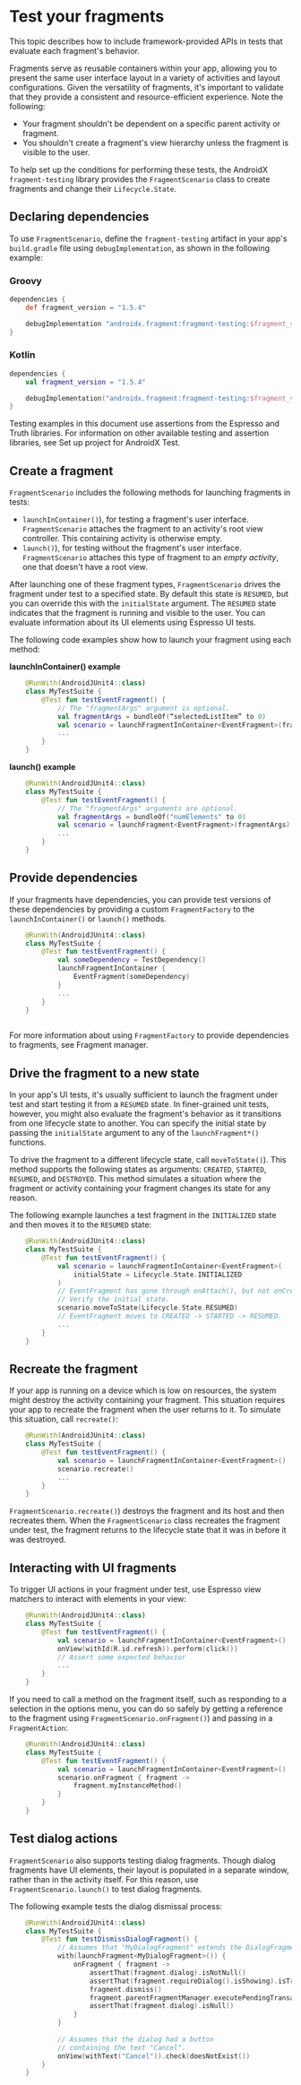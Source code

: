 # Test your fragments

This topic describes how to include framework-provided APIs in tests that evaluate each fragment's behavior.

Fragments serve as reusable containers within your app, allowing you to present the same user interface layout in a variety of activities and layout configurations. Given the versatility of fragments, it's important to validate that they provide a consistent and resource-efficient experience. Note the following:

*   Your fragment shouldn't be dependent on a specific parent activity or fragment.
*   You shouldn't create a fragment's view hierarchy unless the fragment is visible to the user.

To help set up the conditions for performing these tests, the AndroidX `fragment-testing` library provides the `FragmentScenario` class to create fragments and change their `Lifecycle.State`.

Declaring dependencies
----------------------

To use `FragmentScenario`, define the `fragment-testing` artifact in your app's `build.gradle` file using `debugImplementation`, as shown in the following example:

### Groovy

```groovy
dependencies {
    def fragment_version = "1.5.4"

    debugImplementation "androidx.fragment:fragment-testing:$fragment_version"
}
```

### Kotlin

```kotlin
dependencies {
    val fragment_version = "1.5.4"

    debugImplementation("androidx.fragment:fragment-testing:$fragment_version")
}
```

Testing examples in this document use assertions from the Espresso and Truth libraries. For information on other available testing and assertion libraries, see Set up project for AndroidX Test.

Create a fragment
-----------------

`FragmentScenario` includes the following methods for launching fragments in tests:

*   `launchInContainer()`), for testing a fragment's user interface. `FragmentScenario` attaches the fragment to an activity's root view controller. This containing activity is otherwise empty.
*   `launch()`), for testing without the fragment's user interface. `FragmentScenario` attaches this type of fragment to an _empty activity_, one that doesn't have a root view.

After launching one of these fragment types, `FragmentScenario` drives the fragment under test to a specified state. By default this state is `RESUMED`, but you can override this with the `initialState` argument. The `RESUMED` state indicates that the fragment is running and visible to the user. You can evaluate information about its UI elements using Espresso UI tests.

The following code examples show how to launch your fragment using each method:

**launchInContainer() example**

```kotlin
    @RunWith(AndroidJUnit4::class)
    class MyTestSuite {
        @Test fun testEventFragment() {
            // The "fragmentArgs" argument is optional.
            val fragmentArgs = bundleOf(“selectedListItem” to 0)
            val scenario = launchFragmentInContainer<EventFragment>(fragmentArgs)
            ...
        }
    }
```

**launch() example**

```kotlin
    @RunWith(AndroidJUnit4::class)
    class MyTestSuite {
        @Test fun testEventFragment() {
            // The "fragmentArgs" arguments are optional.
            val fragmentArgs = bundleOf("numElements" to 0)
            val scenario = launchFragment<EventFragment>(fragmentArgs)
            ...
        }
    }
```

Provide dependencies
--------------------

If your fragments have dependencies, you can provide test versions of these dependencies by providing a custom `FragmentFactory` to the `launchInContainer()` or `launch()` methods.

```kotlin
    @RunWith(AndroidJUnit4::class)
    class MyTestSuite {
        @Test fun testEventFragment() {
            val someDependency = TestDependency()
            launchFragmentInContainer {
                EventFragment(someDependency)
            }
            ...
        }
    }
    
```

For more information about using `FragmentFactory` to provide dependencies to fragments, see Fragment manager.

Drive the fragment to a new state
---------------------------------

In your app's UI tests, it's usually sufficient to launch the fragment under test and start testing it from a `RESUMED` state. In finer-grained unit tests, however, you might also evaluate the fragment's behavior as it transitions from one lifecycle state to another. You can specify the initial state by passing the `initialState` argument to any of the `launchFragment*()` functions.

To drive the fragment to a different lifecycle state, call `moveToState()`). This method supports the following states as arguments: `CREATED`, `STARTED`, `RESUMED`, and `DESTROYED`. This method simulates a situation where the fragment or activity containing your fragment changes its state for any reason.

The following example launches a test fragment in the `INITIALIZED` state and then moves it to the `RESUMED` state:

```kotlin
    @RunWith(AndroidJUnit4::class)
    class MyTestSuite {
        @Test fun testEventFragment() {
            val scenario = launchFragmentInContainer<EventFragment>(
                initialState = Lifecycle.State.INITIALIZED
            )
            // EventFragment has gone through onAttach(), but not onCreate().
            // Verify the initial state.
            scenario.moveToState(Lifecycle.State.RESUMED)
            // EventFragment moves to CREATED -> STARTED -> RESUMED.
            ...
        }
    }
```

Recreate the fragment
---------------------

If your app is running on a device which is low on resources, the system might destroy the activity containing your fragment. This situation requires your app to recreate the fragment when the user returns to it. To simulate this situation, call `recreate()`:

```kotlin
    @RunWith(AndroidJUnit4::class)
    class MyTestSuite {
        @Test fun testEventFragment() {
            val scenario = launchFragmentInContainer<EventFragment>()
            scenario.recreate()
            ...
        }
    }
```

`FragmentScenario.recreate()`) destroys the fragment and its host and then recreates them. When the `FragmentScenario` class recreates the fragment under test, the fragment returns to the lifecycle state that it was in before it was destroyed.

Interacting with UI fragments
-----------------------------

To trigger UI actions in your fragment under test, use Espresso view matchers to interact with elements in your view:

```kotlin
    @RunWith(AndroidJUnit4::class)
    class MyTestSuite {
        @Test fun testEventFragment() {
            val scenario = launchFragmentInContainer<EventFragment>()
            onView(withId(R.id.refresh)).perform(click())
            // Assert some expected behavior
            ...
        }
    }
```

If you need to call a method on the fragment itself, such as responding to a selection in the options menu, you can do so safely by getting a reference to the fragment using `FragmentScenario.onFragment()`) and passing in a `FragmentAction`:

```kotlin
    @RunWith(AndroidJUnit4::class)
    class MyTestSuite {
        @Test fun testEventFragment() {
            val scenario = launchFragmentInContainer<EventFragment>()
            scenario.onFragment { fragment ->
                fragment.myInstanceMethod()
            }
        }
    }
```

Test dialog actions
-------------------

`FragmentScenario` also supports testing dialog fragments. Though dialog fragments have UI elements, their layout is populated in a separate window, rather than in the activity itself. For this reason, use `FragmentScenario.launch()` to test dialog fragments.

The following example tests the dialog dismissal process:

```kotlin
    @RunWith(AndroidJUnit4::class)
    class MyTestSuite {
        @Test fun testDismissDialogFragment() {
            // Assumes that "MyDialogFragment" extends the DialogFragment class.
            with(launchFragment<MyDialogFragment>()) {
                onFragment { fragment ->
                    assertThat(fragment.dialog).isNotNull()
                    assertThat(fragment.requireDialog().isShowing).isTrue()
                    fragment.dismiss()
                    fragment.parentFragmentManager.executePendingTransactions()
                    assertThat(fragment.dialog).isNull()
                }
            }
    
            // Assumes that the dialog had a button
            // containing the text "Cancel".
            onView(withText("Cancel")).check(doesNotExist())
        }
    }
 ```